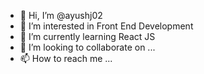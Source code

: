 - 👋 Hi, I’m @ayushj02
- 👀 I’m interested in Front End Development
- 🌱 I’m currently learning React JS
- 💞️ I’m looking to collaborate on ...
- 📫 How to reach me ...

<!---
ayushj02/ayushj02 is a ✨ special ✨ repository because its `README.md` (this file) appears on your GitHub profile.
You can click the Preview link to take a look at your changes.
--->
